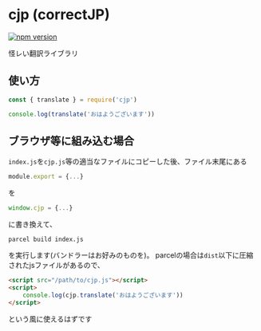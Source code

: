 # cjp (correctJP)

[![npm version](https://badge.fury.io/js/cjp.svg)](https://badge.fury.io/js/cjp)

怪レい翻訳ライブラリ

## 使い方

```js
const { translate } = require('cjp')

console.log(translate('おはようございます'))
```

## ブラウザ等に組み込む場合

`index.js`を`cjp.js`等の適当なファイルにコピーした後、ファイル末尾にある

```js
module.export = {...}
```

を

```js
window.cjp = {...}
```

に書き換えて、

```shell
parcel build index.js
```

を実行します(バンドラーはお好みのものを)。
parcelの場合は`dist`以下に圧縮されたjsファイルがあるので、

```html
<script src="/path/to/cjp.js"></script>
<script>
    console.log(cjp.translate('おはようございます'))
</script>
```

という風に使えるはずです
